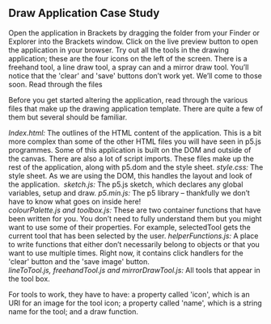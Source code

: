 ## Draw Application Case Study

Open the application in Brackets by dragging the folder from your Finder or Explorer into the Brackets window. Click on the live preview button to open the application in your browser. Try out all the tools in the drawing application; these are the four icons on the left of the screen. There is a freehand tool, a line draw tool, a spray can and a mirror draw tool. You’ll notice that the 'clear' and 'save' buttons don’t work yet. We’ll come to those soon.
Read through the files

Before you get started altering the application, read through the various files that make up the drawing application template. There are quite a few of them but several should be familiar.

*Index.html:* The outlines of the HTML content of the application. This is a bit more complex than some of the other HTML files you will have seen in p5.js programmes. Some of this application is built on the DOM and outside of the canvas. There are also a lot of script imports. These files make up the rest of the application, along with p5.dom and the style sheet.
*style.css:* The style sheet. As we are using the DOM, this handles the layout and look of the application. 
*sketch.js:* The p5.js sketch, which declares any global variables, setup and draw.
*p5.min.js:* The p5 library – thankfully we don’t have to know what goes on inside here!
*colourPalette.js and toolbox.js:* These are two container functions that have been written for you. You don’t need to fully understand them but you might want to use some of their properties. For example, selectedTool gets the current tool that has been selected by the user.
*helperFunctions.js:* A place to write functions that either don’t necessarily belong to objects or that you want to use multiple times. Right now, it contains click handlers for the 'clear' button and the 'save image' button.
*lineToTool.js, freehandTool.js and mirrorDrawTool.js:* All tools that appear in the tool box. 

For tools to work, they have to have: a property called 'icon', which is an URI for an image for the tool icon; a property called 'name', which is a string name for the tool; and a draw function.